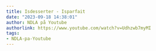 ```yaml
---
title: Isdesserter - Isparfait
date: "2023-09-18 14:38:01"
author: NDLA på Youtube
authorlink: https://www.youtube.com/watch?v=Udhzwb7myMI
tags:
- NDLA-pa-Youtube
---
```

